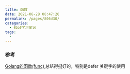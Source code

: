 ```yaml
---
title: 函数
date: 2021-06-28 00:47:20
permalink: /pages/806d30/
categories:
  - 《Go》学习笔记
tags:
  - 
---
```




### 参考

 [Golang的函数(func) ](https://www.cnblogs.com/sss4/p/12591414.html) 总结得挺好的，特别是defer 关键字的使用



